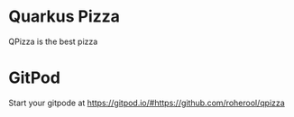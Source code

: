# Quarkus Pizza

QPizza is the best pizza

# GitPod

Start your gitpode at https://gitpod.io/#https://github.com/roherool/qpizza
